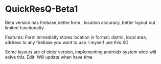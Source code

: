 # QuickResQ-Beta1
Beta version has firebase,better form , location accuracy, better layout but limited functionalty.

Features:
Form immediatly stores location in format: distric, local area, address to any firebase you want to use.
I myself use this XD

Some layouts are of older version, implementing androidx system wide will solve this.
Edit: Will update when have time
